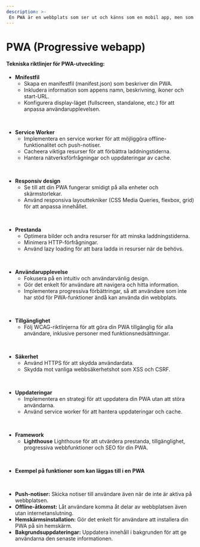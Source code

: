 ```yaml
---
description: >-
 En PWA är en webbplats som ser ut och känns som en mobil app, men som körs direkt i webbläsaren. Den kombinerar det bästa av både webb och app, och erbjuder funktioner som offline-åtkomst, push-notiser och snabb laddningstid. 
---
```


# PWA (Progressive webapp)

#### Tekniska riktlinjer för PWA-utveckling:

- **Mnifestfil**
  - Skapa en manifestfil (manifest.json) som beskriver din PWA.
  - Inkludera information som appens namn, beskrivning, ikoner och start-URL.
  - Konfigurera display-läget (fullscreen, standalone, etc.) för att anpassa användarupplevelsen.
<br>

- **Service Worker**
  - Implementera en service worker för att möjliggöra offline-funktionalitet och push-notiser.
  - Cacheera viktiga resurser för att förbättra laddningstiderna.
  - Hantera nätverksförfrågningar och uppdateringar av cache.
<br>

- **Responsiv design**
  - Se till att din PWA fungerar smidigt på alla enheter och skärmstorlekar.
  - Använd responsiva layouttekniker (CSS Media Queries, flexbox, grid) för att anpassa innehållet.
<br>

- **Prestanda**
  - Optimera bilder och andra resurser för att minska laddningstiderna.
  - Minimera HTTP-förfrågningar.
  - Använd lazy loading för att bara ladda in resurser när de behövs.
<br>

- **Användarupplevelse**
  - Fokusera på en intuitiv och användarvänlig design.
  - Gör det enkelt för användare att navigera och hitta information.
  - Implementera progressiva förbättringar, så att användare som inte har stöd för PWA-funktioner ändå kan använda din webbplats.
<br>

- **Tillgänglighet**
  - Följ WCAG-riktlinjerna för att göra din PWA tillgänglig för alla användare, inklusive personer med funktionsnedsättningar.
<br>

- **Säkerhet**
  - Använd HTTPS för att skydda användardata.
  - Skydda mot vanliga webbsäkerhetshot som XSS och CSRF.
<br>

- **Uppdateringar**
  - Implementera en strategi för att uppdatera din PWA utan att störa användarna.
  - Använd service worker för att hantera uppdateringar och cache.
<br>

- **Framework**
  - **Lighthouse**  Lighthouse för att utvärdera prestanda, tillgänglighet, progressiva webbfunktioner och SEO för din PWA.
<br>

- **Exempel på funktioner som kan läggas till i en PWA**
<br>

- **Push-notiser:** Skicka notiser till användare även när de inte är aktiva på webbplatsen.
- **Offline-åtkomst:** Låt användare komma åt delar av webbplatsen även utan internetanslutning.
- **Hemskärmsinstallation:** Gör det enkelt för användare att installera din PWA på sin hemskärm.
- **Bakgrundsuppdateringar:** Uppdatera innehåll i bakgrunden för att ge användarna den senaste informationen.

